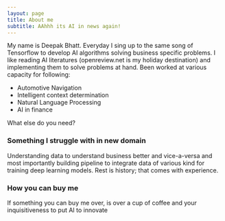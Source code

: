 ```yaml
---
layout: page
title: About me
subtitle: AAhhh its AI in news again!
---
```


My name is Deepak Bhatt. Everyday I sing up to the same song of Tensorflow to develop AI algorithms solving business specific problems. I like reading AI literatures (openreview.net is my holiday destination) and implementing them to solve problems at hand. Been worked at various capacity for following:

- Automotive Navigation
- Intelligent context determination
- Natural Language Processing
- AI in finance

What else do you need?

### Something I struggle with in new domain

Understanding data to understand business better and vice-a-versa and most importantly building pipeline to integrate data of various kind for training deep learning models. Rest is history; that comes with experience.

### How you can buy me
If something you can buy me over, is over a cup of coffee and your inquisitiveness to put AI to innovate
